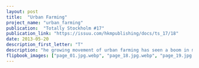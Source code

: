 ```yaml
---
layout: post
title:  "Urban Farming"
project_name: "urban_farming"
publication:  "Totally Stockholm #17"
publication_link: "https://issuu.com/hkmpublishing/docs/ts_17/18"
date: 2013-05-20
description_first_letter: "T"
description: "he growing movement of urban farming has seen a boom in many major cities in the past years. The article explores this sustainable way of life in Stockholm, including a visit to a communal garden built on a disused train track inspired by Prinzessinnengarten in Berlin and the High Line in New York City."
flipbook_images: ["page_01.jpg.webp", "page_18.jpg.webp", "page_19.jpg.webp", "page_20.jpg.webp", "page_21.jpg.webp"]
---
```


